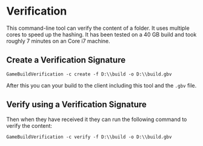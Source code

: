 # Verification

This command-line tool can verify the content of a folder. It uses multiple cores to
speed up the hashing. It has been tested on a 40 GB build and took roughly 7 minutes
on an Core i7 machine.

## Create a Verification Signature

`GameBuildVerification -c create -f D:\\build -o D:\\build.gbv`

After this you can your build to the client including this tool and the `.gbv` file.

## Verify using a Verification Signature

Then when they have received it they can run the following command to verify the content:

`GameBuildVerification -c verify -f D:\\build -o D:\\build.gbv`

